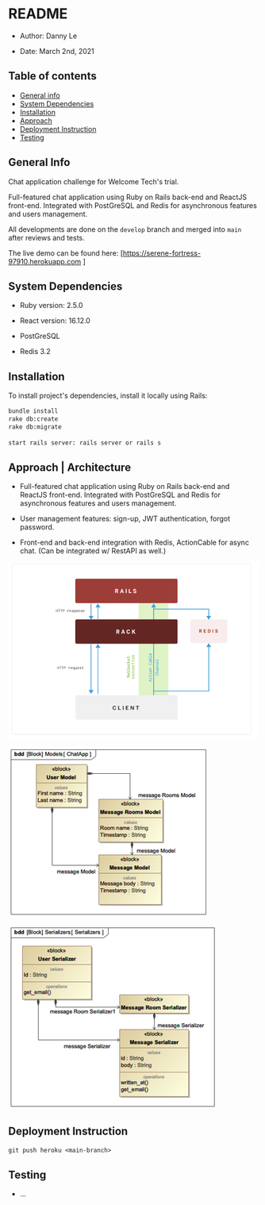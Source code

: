 # README

* Author: Danny Le

* Date: March 2nd, 2021

## Table of contents
* [General info](#general-info)
* [System Dependencies](#technologies)
* [Installation](#Installation)
* [Approach](#approach)
* [Deployment Instruction](#execution)
* [Testing](#Testing)

## General Info
Chat application challenge for Welcome Tech's trial.

Full-featured chat application using Ruby on Rails back-end and ReactJS front-end. Integrated with PostGreSQL and Redis for asynchronous features and users management.

All developments are done on the `develop` branch and merged into `main` after reviews and tests.

The live demo can be found here: [https://serene-fortress-97910.herokuapp.com ]

## System Dependencies

* Ruby version: 2.5.0

* React version: 16.12.0

* PostGreSQL

* Redis 3.2

## Installation
To install project's dependencies, install it locally using Rails:

```
bundle install
rake db:create
rake db:migrate

start rails server: rails server or rails s
```

## Approach | Architecture
* Full-featured chat application using Ruby on Rails back-end and ReactJS front-end. Integrated with PostGreSQL and Redis for asynchronous features and users management.

* User management features: sign-up, JWT authentication, forgot password.

* Front-end and back-end integration with Redis, ActionCable for async chat. (Can be integrated w/ RestAPI as well.)

![plot](img/ActionCable.png)

![plot](img/ChatApp.jpg)

![plot](img/Serializers.jpg)

## Deployment Instruction

```
git push heroku <main-branch>
```

## Testing

* ...
